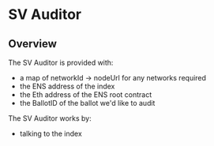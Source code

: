 # SV Auditor

## Overview

The SV Auditor is provided with:

* a map of networkId -> nodeUrl for any networks required
* the ENS address of the index
* the Eth address of the ENS root contract
* the BallotID of the ballot we'd like to audit

The SV Auditor works by:

* talking to the index
